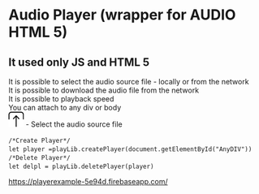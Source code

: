 # Audio Player (wrapper for AUDIO HTML 5)  

## It used only JS and HTML 5

It is possible to select the audio source file - locally or from the network   
It is possible to download the audio file from the network   
It is possible to playback speed   
You can attach to any div or body  
<img src="img/unload.svg" >  - Select the audio source file     

`/*Create Player*/`   
`let player =playLib.createPlayer(document.getElementById("AnyDIV"))`     
`/*Delete Player*/`   
`let delpl = playLib.deletePlayer(player)`

https://playerexample-5e94d.firebaseapp.com/